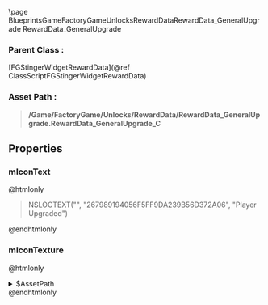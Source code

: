 \page BlueprintsGameFactoryGameUnlocksRewardDataRewardData_GeneralUpgrade RewardData_GeneralUpgrade
### Parent Class :
[FGStingerWidgetRewardData](@ref ClassScriptFGStingerWidgetRewardData)
### Asset Path :
<b><blockquote>/Game/FactoryGame/Unlocks/RewardData/RewardData_GeneralUpgrade.RewardData_GeneralUpgrade_C</blockquote></b>
## Properties

### mIconText
@htmlonly
<blockquote>NSLOCTEXT("", "267989194056F5FF9DA239B56D372A06", "Player Upgraded")</blockquote>
@endhtmlonly

### mIconTexture
@htmlonly
<details>
 <summary>$AssetPath</summary>
<b><a href="_blueprints_game_factory_game_interface_u_i_assets_small_icons_small_icon__upgrade.html"><blockquote>SmallIcon_Upgrade</blockquote></a></b>
</details>
@endhtmlonly

